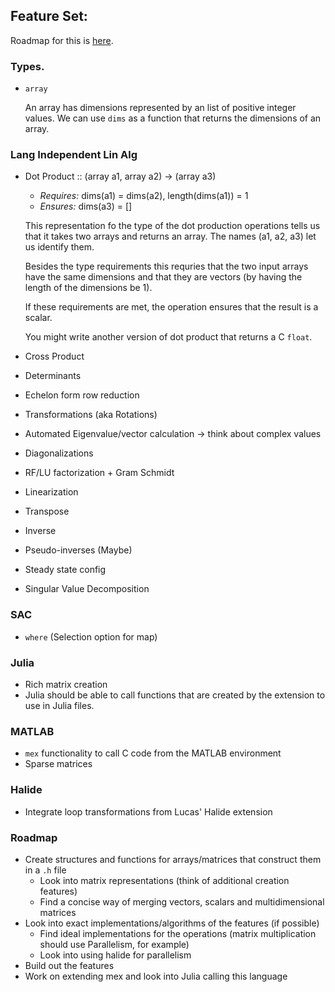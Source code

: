 ## Feature Set:
   
Roadmap for this is [here](#roadmap).

### Types.
- ``array``
  
  An array has dimensions represented by an list of positive integer values.  We can use ``dims`` as a function that returns the dimensions of an array.

### Lang Independent Lin Alg
- Dot Product :: (array a1, array a2) -> (array a3)

  - *Requires:*  dims(a1) = dims(a2), length(dims(a1)) = 1
  - *Ensures:* dims(a3) = []
  
  This representation fo the type of the dot production operations tells us that it takes two arrays and returns an array.
  The names (a1, a2, a3) let us identify them.
  
  Besides the type requirements this requries that the two input arrays have the same dimensions and that they are vectors (by having the length of the dimensions be 1).
  
  If these requirements are met, the operation ensures that the result is a scalar.
  
  You might write another version of dot product that returns a C ``float``.
  
- Cross Product
- Determinants
- Echelon form row reduction
- Transformations (aka Rotations)
- Automated Eigenvalue/vector calculation -> think about complex values
- Diagonalizations
- RF/LU factorization + Gram Schmidt
- Linearization
- Transpose
- Inverse
- Pseudo-inverses (Maybe)
- Steady state config
- Singular Value Decomposition

### SAC
- `where` (Selection option for map)

### Julia
- Rich matrix creation
- Julia should be able to call functions that are created by the extension to use in Julia files.

### MATLAB
- `mex` functionality to call C code from the MATLAB environment
- Sparse matrices

### Halide
- Integrate loop transformations from Lucas' Halide extension

### Roadmap
- Create structures and functions for arrays/matrices that construct them in a `.h` file
    - Look into matrix representations (think of additional creation features)
    - Find a concise way of merging vectors, scalars and multidimensional matrices
- Look into exact implementations/algorithms of the features (if possible)
    - Find ideal implementations for the operations (matrix multiplication should use Parallelism, for example)
    - Look into using halide for parallelism
- Build out the features
- Work on extending mex and look into Julia calling this language
